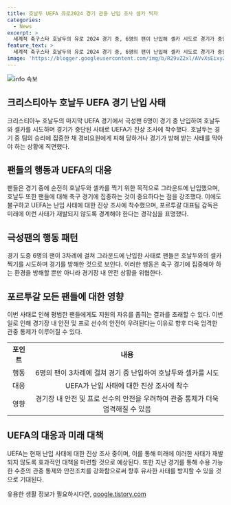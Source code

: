 ```yaml
---
title: 호날두 UEFA 유로2024 경기 관중 난입 조사 셀카 찍자
categories:
  - News
excerpt: >
  세계적 축구스타 호날두의 유로 2024 경기 중, 6명의 팬이 난입해 셀카 시도로 경기가 중단되는 사태가 벌어졌다. 특히 팬들은 경비요원에 붙잡히기도 하며 호날두와의 뜨거운 교감을 빚었고, UEFA는 진상 조사에 착수했다. 로베르토 마르티네스 감독은 팬들의 의도를 나쁘게 보지는 않았지만, 이러한 상황이 반복되지 말아야 한다고 강조했다. 호날두의 마지막 UEFA 경기를 둘러싼 이번 사건은 충격을 안겨주고 있다.
feature_text: >
  세계적 축구스타 호날두의 유로 2024 경기 중, 6명의 팬이 난입해 셀카 시도로 경기가 중단되는 사태가 벌어졌다. 특히 팬들은 경비요원에 붙잡히기도 하며 호날두와의 뜨거운 교감을 빚었고, UEFA는 진상 조사에 착수했다. 로베르토 마르티네스 감독은 팬들의 의도를 나쁘게 보지는 않았지만, 이러한 상황이 반복되지 말아야 한다고 강조했다. 호날두의 마지막 UEFA 경기를 둘러싼 이번 사건은 충격을 안겨주고 있다.
image: 'https://blogger.googleusercontent.com/img/b/R29vZ2xl/AVvXsEixyZcFfHzMRdzZMjFBmAUKJYCLCGyLL1o632UiGVXcaFdKo_bkvkuCioo0uUKlGfBVcT3P84aROyZIXSBEx3Aw5nCQ3pTgDom1WDC4m8eifvWiAmWEEVb4x6G_l8C0QH225ldMjyaFvpxGEBGNO37VmDTDMHGhJPq73UglMfDca1-0aw/s1600/blogspot.png'
---
```


<p><img src="https://blogger.googleusercontent.com/img/b/R29vZ2xl/AVvXsEixyZcFfHzMRdzZMjFBmAUKJYCLCGyLL1o632UiGVXcaFdKo_bkvkuCioo0uUKlGfBVcT3P84aROyZIXSBEx3Aw5nCQ3pTgDom1WDC4m8eifvWiAmWEEVb4x6G_l8C0QH225ldMjyaFvpxGEBGNO37VmDTDMHGhJPq73UglMfDca1-0aw/s1600/blogspot.png" alt="info 속보" /></p>

<h2 data-ke-size="size26">크리스티아누 호날두 UEFA 경기 난입 사태</h2>

<p data-ke-size="size16">크리스티아누 호날두의 마지막 UEFA 경기에서 극성팬 6명이 경기 중 난입하여 호날두와 셀카를 시도하며 경기가 중단된 사태로 UEFA가 진상 조사에 착수했다. 호날두는 경기 중 팀의 승리에 집중한 채 경비요원에게 피해 당하거나 경기가 방해 받는 사태를 막아야 하는 상황에 직면했다.</p>

<h2 data-ke-size="size26">팬들의 행동과 UEFA의 대응</h2>

<p data-ke-size="size16">팬들은 경기 중에 순전히 호날두와 셀카를 찍기 위한 목적으로 그라운드에 난입했으며, 호날두 또한 팬들에 대해 축구 경기에 집중하는 것이 중요하다는 점을 강조했다. 이에도 불구하고 UEFA는 난입 사태에 대한 진상 조사에 착수했으며, 포르투갈 대표팀 감독은 미래에 이런 사태가 재발되지 않도록 경계해야 한다는 경각심을 표명했다.</p>

<h2 data-ke-size="size26">극성팬의 행동 패턴</h2>

<p data-ke-size="size16">경기 도중 6명의 팬이 3차례에 걸쳐 그라운드에 난입한 사태로 팬들은 호날두와의 셀카 찍기를 시도하며 경기를 방해한 것으로 보인다. 이러한 행동은 축구 경기에 집중해야 하는 환경을 방해할 뿐만 아니라 경기장 내 안전 상황을 위협한다.</p>

<h2 data-ke-size="size26">포르투갈 모든 팬들에 대한 영향</h2>

<p data-ke-size="size16">이번 사태로 인해 평범한 팬들에게도 지원의 자유를 좁히는 결과를 초래할 수 있다. 이번 일로 인해 경기장 내 안전 및 프로 선수의 안전이 우려된다는 이유로 향후 더욱 엄격한 관중 통제가 이루어질 수 있다.</p>

<table>
  <colgroup><col></colgroup>
  <tr>
    <td style="text-align: center; height: 17px;"><b>포인트</b></td>
    <td style="text-align: center; height: 17px;"><b>내용</b></td>
  </tr>
  <tr>
    <td style="text-align: center; height: 17px;">행동</td>
    <td style="text-align: center; height: 17px;">6명의 팬이 3차례에 걸쳐 경기 중 난입하여 호날두와 셀카를 시도</td>
  </tr>
  <tr>
    <td style="text-align: center; height: 17px;">대응</td>
    <td style="text-align: center; height: 17px;">UEFA가 난입 사태에 대한 진상 조사에 착수</td>
  </tr>
  <tr>
    <td style="text-align: center; height: 17px;">영향</td>
    <td style="text-align: center; height: 17px;">경기장 내 안전 및 프로 선수의 안전을 우려하여 관중 통제가 더욱 엄격해질 수 있음</td>
  </tr>
</table>

<h2 data-ke-size="size26">UEFA의 대응과 미래 대책</h2>

<p data-ke-size="size16">UEFA는 현재 난입 사태에 대한 진상 조사 중이며, 이를 통해 미래에 이러한 사태가 재발되지 않도록 효과적인 대책을 마련할 것으로 예상된다. 또한 지난 경기를 통해 수용 가능한 수준의 관중 통제와 안전조치를 강화함으로써 향후 유사한 사태를 방지할 수 있을 것으로 기대된다.</p>
유용한 생활 정보가 필요하시다면, <a href="https://qoogle.tistory.com" rel="dofollow">qoogle.tistory.com</a>


